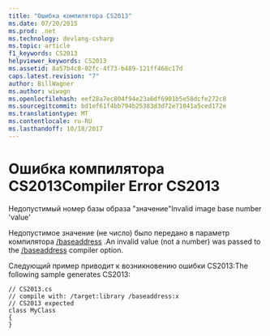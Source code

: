 ```yaml
---
title: "Ошибка компилятора CS2013"
ms.date: 07/20/2015
ms.prod: .net
ms.technology: devlang-csharp
ms.topic: article
f1_keywords: CS2013
helpviewer_keywords: CS2013
ms.assetid: 8a57b4c8-02fc-4f73-b489-121ff468c17d
caps.latest.revision: "7"
author: BillWagner
ms.author: wiwagn
ms.openlocfilehash: eef28a7ec804f94e23a6df6901b5e58dcfe272c8
ms.sourcegitcommit: bd1ef61f4bb794b25383d3d72e71041a5ced172e
ms.translationtype: MT
ms.contentlocale: ru-RU
ms.lasthandoff: 10/18/2017
---
```

# <a name="compiler-error-cs2013"></a><span data-ttu-id="aec17-102">Ошибка компилятора CS2013</span><span class="sxs-lookup"><span data-stu-id="aec17-102">Compiler Error CS2013</span></span>
<span data-ttu-id="aec17-103">Недопустимый номер базы образа "значение"</span><span class="sxs-lookup"><span data-stu-id="aec17-103">Invalid image base number 'value'</span></span>  
  
 <span data-ttu-id="aec17-104">Недопустимое значение (не число) было передано в параметр компилятора [/baseaddress](../../csharp/language-reference/compiler-options/baseaddress-compiler-option.md) .</span><span class="sxs-lookup"><span data-stu-id="aec17-104">An invalid value (not a number) was passed to the [/baseaddress](../../csharp/language-reference/compiler-options/baseaddress-compiler-option.md) compiler option.</span></span>  
  
 <span data-ttu-id="aec17-105">Следующий пример приводит к возникновению ошибки CS2013:</span><span class="sxs-lookup"><span data-stu-id="aec17-105">The following sample generates CS2013:</span></span>  
  
```  
// CS2013.cs  
// compile with: /target:library /baseaddress:x  
// CS2013 expected  
class MyClass  
{  
}  
```
